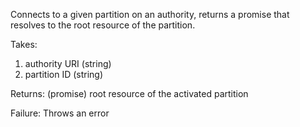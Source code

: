 Connects to a given partition on an authority, returns a promise that resolves to the root resource of the partition.

Takes:
1. authority URI (string)
2. partition ID (string)

Returns:
(promise) root resource of the activated partition

Failure:
Throws an error
